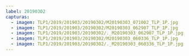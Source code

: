 ```yaml
---
label: 20190302
capturas:
  - imagem: TLP1/2019/201903/20190302/M20190303_071002_TLP_1P.jpg
  - imagem: TLP1/2019/201903/20190302/M20190303_062907_TLP_1P.jpg
  - imagem: TLP1/2019/201903/20190302/._M20190303_062907_TLP_1P.jpg
  - imagem: TLP1/2019/201903/20190302/M20190303_060336_TLP_1P.jpg
  - imagem: TLP1/2019/201903/20190302/._M20190303_060336_TLP_1P.jpg
---
```

